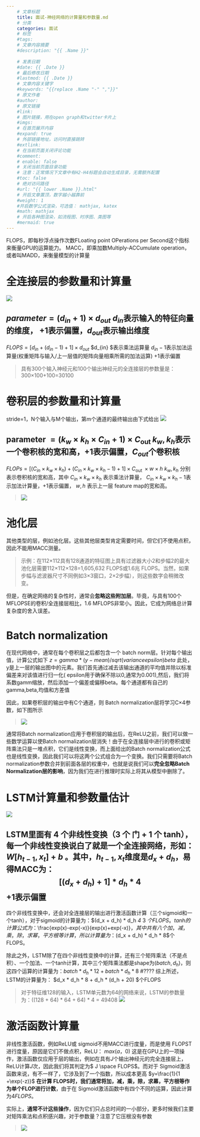 ```yaml
---
    # 文章标题
    title: 面试-神经网络的计算量和参数量.md
    # 分类
    categories: 面试
    # 标签
    #tags:
    # 文章内容摘要
    #description: "{{ .Name }}"
    
    # 发表日期
    #date: {{ .Date }}
    # 最后修改日期
    #lastmod: {{ .Date }}
    # 文章内容关键字
    #keywords: "{{replace .Name "-" ","}}"
    # 原文作者
    #author:
    # 原文链接
    #link:
    # 图片链接，用在open graph和twitter卡片上
    #imgs:
    # 在首页展开内容
    #expand: true
    # 外部链接地址，访问时直接跳转
    #extlink:
    # 在当前页面关闭评论功能
    #comment:
    # enable: false
    # 关闭当前页面目录功能
    # 注意：正常情况下文章中有H2-H4标题会自动生成目录，无需额外配置
    #toc: false
    # 绝对访问路径
    #url: "{{ lower .Name }}.html"
    # 开启文章置顶，数字越小越靠前
    #weight: 1
    #开启数学公式渲染，可选值： mathjax, katex
    #math: mathjax
    # 开启各种图渲染，如流程图、时序图、类图等
    #mermaid: true
--- 
```





FLOPS，即每秒浮点操作次数FLoating point OPerations per Second这个指标来衡量GPU的运算能力。
MACC，即乘加数Multiply-ACCumulate operation，或者叫MADD，来衡量模型的计算量
# 全连接层的参数量和计算量
![](https://upload-images.jianshu.io/upload_images/18339009-b2caa6bcb25372a0.png?imageMogr2/auto-orient/strip%7CimageView2/2/w/1240)

$parameter=(d_{in} +1)\times d_{out}$
$d_{in}$表示输入的特征向量的维度，
$+1$表示偏置，$d_{out}$表示输出维度
---
$FLOPS=[d_{in} +(d_{in} -1)+1]\times d_{out}$
$d_{in} $表示乘法运算量
$d_{in} -1$表示加法运算量(权重矩阵与输入/上一层值的矩阵向量相乘所需的加法运算)
$+1$表示偏置
>具有300个输入神经元和100个输出神经元的全连接层的参数量是：300×100+100=30100

# 卷积层的参数量和计算量
stride=1，N个输入与M个输出，第m个通道的最终输出由下式给出
![](https://upload-images.jianshu.io/upload_images/18339009-9fb8b49f5b7ebdee.png?imageMogr2/auto-orient/strip%7CimageView2/2/w/1240)

$\text { parameter }=\left(k_{w} \times k_{h} \times C_{i n}+1\right) \times C_{\text {out }}$
$k_{w} , k_{h}$表示一个卷积核的宽和高，$+1$表示偏置，$C_{out }$个卷积核
---
$F L O P s=\left[\left(C_{i n} \times k_{w} \times k_{h}\right)+\left(C_{i n} \times k_{w} \times k_{h}-1\right)+1\right] \times C_{\text {out }} \times w \times h$
$k_{w} ,k_{h}$ 分别表示卷积核的宽和高，其中 $C_{i n} \times k_{w} \times k_{h}$ 表示乘法计算量， $C_{i n} \times k_{w} \times k_{h}-1$表示加法计算量，$+1$表示偏置， $w,h$ 表示上一层 feature map的宽和高。
>![](https://upload-images.jianshu.io/upload_images/18339009-6ebca4eff7d8d270.png?imageMogr2/auto-orient/strip%7CimageView2/2/w/1240)

# 池化层
其他类型的层，例如池化层。这些其他层类型肯定需要时间，但它们不使用点积，因此不能用MACC测量。

>示例：在112×112具有128通道的特征图上具有过滤器大小2和步幅2的最大池化层需要112×112×128=1,605,632 FLOPS或1.6兆 FLOPS。当然，如果步幅与滤波器尺寸不同例如3×3窗口，2×2步幅），则这些数字会稍微改变。

但是，在确定网络的复杂性时，通常会**忽略这些附加层**。毕竟，与具有100个 MFLOPSE的卷积/全连接层相比，1.6 MFLOPS非常小。因此，它成为网络总计算复杂度的舍入误差。


# Batch normalization
在现代网络中，通常在每个卷积层之后都包含一个 batch norm层。针对每个输出值，计算公式如下
$z=gamma*(y-mean)/sqrt(variance epsilon) beta$
此处，y是上一层的输出图中的元素。我们首先通过减去该输出通道的平均值并除以标准偏差来对该值进行归一化( epsilon用于确保不除以0,通常为0.001),然后，我们将系数gamm缩放，然后添加一个偏差或偏移beta。每个通道都有自己的 gamma,beta,均值和方差值

因此，如果卷积层的输出中有C个通道，则 Batch normalization层将学习C×4参数，如下图所示
>![](https://upload-images.jianshu.io/upload_images/18339009-8fa02056e9c6903e.png?imageMogr2/auto-orient/strip%7CimageView2/2/w/1240)

通常将Batch normalization应用于卷积层的输出后，在ReLU之前，我们可以做一些数学运算以使Batch normalization层消失！由于在全连接层中进行的卷积或矩阵乘法只是一堆点积，它们是线性变换，而上面给出的Batch normalization公式也是线性变换，因此我们可以将这两个公式组合为一个变换。我们只需要将Batch normalization参数合并到前面各层的权重中，也就是说我们可以**完全忽略Batch Normalization层的影响**，因为我们在进行推理时实际上将其从模型中删除了。

# LSTM计算量和参数量估计
![](https://upload-images.jianshu.io/upload_images/18339009-0d503e68555a8795.png?imageMogr2/auto-orient/strip%7CimageView2/2/w/1240)

LSTM里面有 4 个非线性变换（3 个 门 + 1 个 tanh），每一个非线性变换说白了就是一个全连接网络，形如：$W\left[h_{t-1}, x_{t}\right]+b$  。其中，$h_{t-1}, x_{t}$维度是$d_x + d_h$，易得MACC为：
$$[(d_x + d_h)  +1 ]*d_h*4$$
$+1$表示偏置
---
四个非线性变换中，还会对全连接层的输出进行激活函数计算（三个sigmoid和一个tanh），对于sigmoid的计算量为：$(d_x + d_h) * d_h *4* 3 $个FLOPS。tanh的计算公式为：$\frac{exp(x)-exp(-x)}{exp(x)+exp(-x)}$，其中共有八个加，减，乘，除，求幂，平方根等计算，所以计算量为：$(d_x + d_h) * d_h * 8$个FLOPS。

除此之外，LSTM除了在四个非线性变换中的计算，还有三个矩阵乘法（不是点积）、一个加法、一个tanh计算，其中三个矩阵乘法都是shape为$(batch, d_h)$，则这四个运算的计算量为：$batch * d_h*12 + batch * d_h * 8$
#????
综上所述，LSTM的计算量为：
$d_x * d_h * 8 + d_h * (d_h + 20) $个FLOPS


>对于特征维128的输入，LSTM单元数为64的网络来说，LSTM的参数量为：((128 + 64) * 64 + 64) * 4 = 49408
![](https://upload-images.jianshu.io/upload_images/18339009-d56ee4aa2b0824e5.png?imageMogr2/auto-orient/strip%7CimageView2/2/w/1240)







# 激活函数计算量
非线性激活函数，例如ReLU或 sigmoid不用MACC进行度量，而是使用 FLOPST进行度量，原因是它们不做点积，ReLU：
$max(a ，0)$
这是在GPU上的一项操作，激活函数仅应用于层的输出，例如在具有$J$个输出神经元的完全连接层上，ReLU计算$J$次，因此我们将其判定为$ J  \space FLOPS$。而对于 Sigmoid激活函数来说，有不一样了，它涉及到了一个指数，所以成本更高
$y=\frac{1}{1 +\exp(-z)}$
**在计算 FLOPS时，我们通常将加，减，乘，除，求幕，平方根等作为单个FLOP进行计数**，由于在 Sigmoid激活函数中有四个不同的运算，因此计算为$4 FLOPS$。

实际上，**通常不计这些操作**，因为它们只占总时间的一小部分，更多时候我们主要对矩阵乘法和点积感兴趣，对于参数量？注意了它压根没有参数
>![](https://upload-images.jianshu.io/upload_images/18339009-b4229595df0ac7e5.png?imageMogr2/auto-orient/strip%7CimageView2/2/w/1240)

